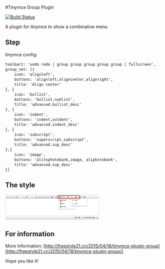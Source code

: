 #Tinymce Group Plugin

[![Build Status](https://travis-ci.org/Aufree/ting.svg?branch=master)](https://travis-ci.org/freestyle21/tinymce_plugin_group)

A plugin for tinymce to show a combinative  menu

## Step

tinymce config:

    toolbar1: 'undo redo | group group group group group | fullscreen',
    group_set: [{
        icon: 'alignleft',
        buttons: 'alignleft,aligncenter,alignright',
        title: 'Align center'
    }, {
        icon: 'bullist',
        buttons: 'bullist,numlist',
        title: 'advanced.bullist_desc'
    }, {
        icon: 'indent',
        buttons: 'indent,outdent',
        title: 'advanced.indent_desc'
    }, {
        icon: 'subscript',
        buttons: 'superscript,subscript',
        title: 'advanced.sup_desc'
    },{
        icon: 'image',
        buttons: 'alitophotobank,image, aliphotobank',
        title: 'advanced.sup_desc'
    }]

## The style

![img](./img/show.png)


## For information

More Information: [http://freestyle21.cn/2015/04/18/tinymce-plugin-group](http://freestyle21.cn/2015/04/18/tinymce-plugin-group/)

Hope you like it!